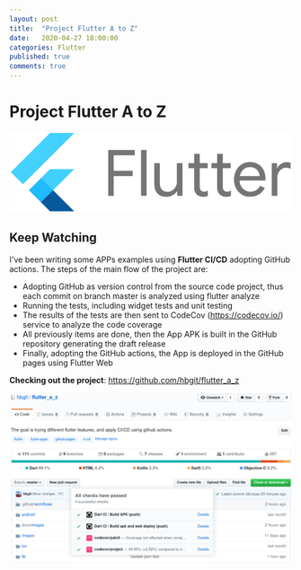 ```yaml
---
layout: post
title:  "Project Flutter A to Z"
date:   2020-04-27 18:00:00
categories: Flutter
published: true
comments: true
---
```


# Project Flutter A to Z

![Flutter logo](/assets/flutter_logo.png "Flutter logo")

## Keep Watching

I've been writing some APPs examples using **Flutter CI/CD** adopting GitHub actions. The steps of the main flow of the project are: 
- Adopting GitHub as version control from the source code project, thus each commit on branch master is analyzed using flutter analyze
- Running the tests, including widget tests and unit testing
- The results of the tests are then sent to CodeCov (https://codecov.io/) service to analyze the code coverage
- All previously items are done, then the App APK is built in the GitHub repository generating the draft release
- Finally, adopting the GitHub actions, the App is deployed in the GitHub pages using Flutter Web

**Checking out the project**: https://github.com/hbgit/flutter_a_z


![Flutter Project](/assets/flutter_pub.png "Flutter Project")